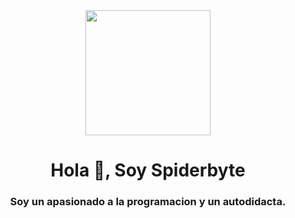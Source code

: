 <div id="header" align="center">
    <img src="https://www.icegif.com/wp-content/uploads/itachi-icegif-35.gif" width="200" />
    <h1 align="center">Hola 👋, Soy Spiderbyte</h1>
    <h3 align="center">Soy un apasionado a la programacion y un autodidacta.</h3>
</div>

